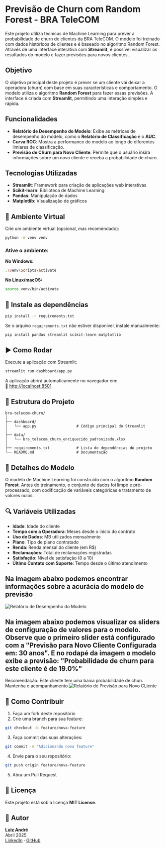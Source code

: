 # Previsão de Churn com Random Forest - BRA TeleCOM

Este projeto utiliza técnicas de Machine Learning para prever a probabilidade de churn de clientes da BRA TeleCOM. O modelo foi treinado com dados históricos de clientes e é baseado no algoritmo Random Forest. Através de uma interface interativa com **Streamlit**, é possível visualizar os resultados do modelo e fazer previsões para novos clientes.

## Objetivo

O objetivo principal deste projeto é prever se um cliente vai deixar a operadora (churn) com base em suas características e comportamento. O modelo utiliza o algoritmo **Random Forest** para fazer essas previsões. A interface é criada com **Streamlit**, permitindo uma interação simples e rápida.

## Funcionalidades

- **Relatório de Desempenho do Modelo**: Exibe as métricas de desempenho do modelo, como o **Relatório de Classificação** e o **AUC**.
- **Curva ROC**: Mostra a performance do modelo ao longo de diferentes limiares de classificação.
- **Previsão de Churn para Novo Cliente**: Permite que o usuário insira informações sobre um novo cliente e receba a probabilidade de churn.

## Tecnologias Utilizadas

- **Streamlit**: Framework para criação de aplicações web interativas
- **Scikit-learn**: Biblioteca de Machine Learning
- **Pandas**: Manipulação de dados
- **Matplotlib**: Visualização de gráficos

## 🚀 Ambiente Virtual

Crie um ambiente virtual (opcional, mas recomendado):

```bash
python -m venv venv
```

### Ative o ambiente:

**No Windows:**
```bash
.\venv\Scripts\activate
```

**No Linux/macOS:**
```bash
source venv/bin/activate
```

## 📆 Instale as dependências

```bash
pip install -r requirements.txt
```

Se o arquivo `requirements.txt` não estiver disponível, instale manualmente:

```bash
pip install pandas streamlit scikit-learn matplotlib
```

## ▶️ Como Rodar

Execute a aplicação com Streamlit:

```bash
streamlit run dashboard/app.py
```

A aplicação abrirá automaticamente no navegador em:  
📍 [http://localhost:8501](http://localhost:8501)

## 📂 Estrutura do Projeto

```text
bra-telecom-churn/
│
├── dashboard/                        
│   └── app.py                  # Código principal do Streamlit
│
├── data/                             
│   └── bra_telecom_churn_enriquecido_padronizado.xlsx
│
├── requirements.txt            # Lista de dependências do projeto
└── README.md                   # Documentação
```

## 🧠 Detalhes do Modelo

O modelo de Machine Learning foi construído com o algoritmo **Random Forest**. Antes do treinamento, o conjunto de dados foi limpo e pré-processado, com codificação de variáveis categóricas e tratamento de valores nulos.

## 🔍 Variáveis Utilizadas

- **Idade**: Idade do cliente  
- **Tempo com a Operadora**: Meses desde o início do contrato  
- **Uso de Dados**: MB utilizados mensalmente  
- **Plano**: Tipo de plano contratado  
- **Renda**: Renda mensal do cliente (em R$)  
- **Reclamações**: Total de reclamações registradas  
- **Satisfação**: Nível de satisfação (0 a 10)  
- **Último Contato com Suporte**: Tempo desde o último atendimento

## Na imagem abaixo podemos encontrar informações sobre a acurácia do modelo de previsão 
   ![Relatório de Desempenho do Modelo](https://raw.githubusercontent.com/brodyandre/churn_clientes_telefonia/main/Dashboard_churn_clientes/01_Relat%C3%B3rio%20de%20desempenho%20do%20modelo.png)

## Na imagem abaixo podemos visualizar os sliders de configuração de valores para o modelo. Observe que o primeiro slider está configurado com a "Previsão para Novo Cliente Configurada em: 30 anos". E no rodapé da imagem o modelo exibe a previsão: "Probabilidade de churn para este cliente é de 19.0%"

Recomendação: Este cliente tem uma baixa probabilidade de chun. Mantenha o acompanhamento
   ![Relatório de Previsão para Novo CLiente](https://raw.githubusercontent.com/brodyandre/churn_clientes_telefonia/main/Dashboard_churn_clientes/01_Relat%C3%B3rio%20de%20desempenho%20do%20modelo.png)

   

## 🤝 Como Contribuir

1. Faça um fork deste repositório  
2. Crie uma branch para sua feature:
```bash
git checkout -b feature/nova-feature
```
3. Faça commit das suas alterações:
```bash
git commit -m "Adicionando nova feature"
```
4. Envie para o seu repositório:
```bash
git push origin feature/nova-feature
```
5. Abra um Pull Request

## 📝 Licença

Este projeto está sob a licença **MIT License**.

## 👤 Autor

**Luiz André**  
Abril 2025  
[LinkedIn](https://www.linkedin.com/) · [GitHub](https://github.com/brodyandre)

